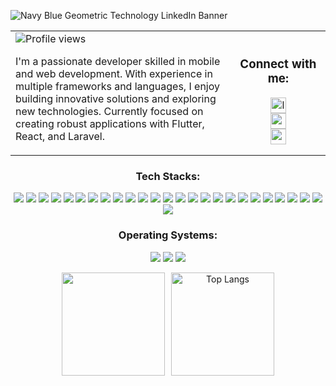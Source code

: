 ![Navy Blue Geometric Technology LinkedIn Banner](https://github.com/riskiilyas/riskiilyas/assets/71499142/541917bd-1340-451e-bbd2-e401cc1130b5)

<table border="0" cellspacing="0" cellpadding="0" style="border: none;">
  <tr style="border: none;">
    <td width="70%" style="border: none;">
      <div align="left">
        <img src="https://komarev.com/ghpvc/?username=riskiilyas&style=for-the-badge" alt="Profile views"/>
      </div>
      <p align="left">
        I'm a passionate developer skilled in mobile and web development. With experience in multiple frameworks and languages, I enjoy building innovative solutions and exploring new technologies. Currently focused on creating robust applications with Flutter, React, and Laravel.
      </p>
    </td>
    <td width="30%" style="border: none;">
      <h3 align="center">Connect with me:</h3>
      <div align="center">
        <a href="https://www.linkedin.com/in/riski-ilyas/" target="_blank">
          <img src="https://img.shields.io/static/v1?message=LinkedIn&logo=linkedin&label=My&color=0077B5&logoColor=white&labelColor=&style=for-the-badge" height="25" alt="linkedin logo"/>
        </a><br/>
        <a href="https://medium.com/@riskiilyas03" target="_blank">
          <img src="https://img.shields.io/static/v1?message=Medium&logo=medium&label=&color=black&logoColor=white&labelColor=&style=for-the-badge" height="25" alt="medium logo"/>
        </a><br/>
        <a href="mailto:riskiilyas03@gmail.com" target="_blank">
          <img src="https://img.shields.io/static/v1?message=Gmail&logo=gmail&label=&color=D14836&logoColor=white&labelColor=&style=for-the-badge" height="25" alt="gmail logo"/>
        </a>
      </div>
    </td>
  </tr>
</table>

<h3 align="center">Tech Stacks:</h3>
<p align="center">
  <img src="https://custom-icon-badges.demolab.com/badge/-Laravel-black?style=for-the-badge&logoColor=red&logo=laravel"/>
  <img src="https://custom-icon-badges.demolab.com/badge/-Flutter-black?style=for-the-badge&logo=untitled&logoColor=blue"/>
  <img src="https://custom-icon-badges.demolab.com/badge/-Android-black?style=for-the-badge&logoColor=darkgreen&logo=android"/>
  <img src="https://custom-icon-badges.demolab.com/badge/-IOS-black?style=for-the-badge&logoColor=white&logo=apple"/>
  <img src="https://custom-icon-badges.demolab.com/badge/-REACT-black?style=for-the-badge&logoColor=blue&logo=react"/>
  <img src="https://custom-icon-badges.demolab.com/badge/-NEXT JS-black?style=for-the-badge&logoColor=white&logo=next.js"/>
  <img src="https://custom-icon-badges.demolab.com/badge/-EXPRESS JS-black?style=for-the-badge&logoColor=yellow&logo=expressjs"/>  
  <img src="https://custom-icon-badges.demolab.com/badge/-NODE JS-black?style=for-the-badge&logoColor=green&logo=nodejs"/>
  <img src="https://custom-icon-badges.demolab.com/badge/-MYSQL-black?style=for-the-badge&logo=mysql"/>
  <img src="https://custom-icon-badges.demolab.com/badge/-POSTGRESQL-black?style=for-the-badge&logo=postgresql"/>
  <img src="https://custom-icon-badges.demolab.com/badge/-TAILWIND-black?style=for-the-badge&logo=tailwind"/>
  <img src="https://custom-icon-badges.demolab.com/badge/-FIREBASE-black?style=for-the-badge&logo=firebase"/>
  <img src="https://custom-icon-badges.demolab.com/badge/-WORDPRESS-black?style=for-the-badge&logo=wordpress"/>
  <img src="https://custom-icon-badges.demolab.com/badge/-CPANEL-black?style=for-the-badge&logo=cpanel"/>
  <img src="https://custom-icon-badges.demolab.com/badge/-JAVA-black?style=for-the-badge&logoColor=white&logo=java"/>
  <img src="https://custom-icon-badges.demolab.com/badge/-KOTLIN-black?style=for-the-badge&logo=kotlin"/>
  <img src="https://custom-icon-badges.demolab.com/badge/-DART-black?style=for-the-badge&logo=dart"/>
  <img src="https://custom-icon-badges.demolab.com/badge/-SWIFT-black?style=for-the-badge&logo=swift"/>
  <img src="https://custom-icon-badges.demolab.com/badge/-PHP-black?style=for-the-badge&logo=php"/>
  <img src="https://custom-icon-badges.demolab.com/badge/-TYPESCRIPT-black?style=for-the-badge&logo=typescript"/>
  <img src="https://custom-icon-badges.demolab.com/badge/-HTML-black?style=for-the-badge&logo=html"/>
  <img src="https://custom-icon-badges.demolab.com/badge/-CSS-black?style=for-the-badge&logo=css"/>
  <img src="https://custom-icon-badges.demolab.com/badge/-JAVASCRIPT-black?style=for-the-badge&logo=js"/>
  <img src="https://custom-icon-badges.demolab.com/badge/-Android Studio-black?style=for-the-badge&logo=androidstudio"/>
  <img src="https://custom-icon-badges.demolab.com/badge/-VSCODE-black?style=for-the-badge&logoColor=blue&logo=visualstudiocode"/>
  <img src="https://custom-icon-badges.demolab.com/badge/-INTELLIJ-black?style=for-the-badge&logo=intellij"/>
</p>

<h3 align="center">Operating Systems:</h3>
<p align="center">
  <img src="https://custom-icon-badges.demolab.com/badge/-Windows-black?style=for-the-badge&logo=windows"/>
  <img src="https://custom-icon-badges.demolab.com/badge/-Linux-black?style=for-the-badge&logo=ubuntu"/>
  <img src="https://custom-icon-badges.demolab.com/badge/-Mac-black?style=for-the-badge&logo=apple"/>
</p>

<div align="center" style="display: flex; 
           justify-content: center;
           align-items: stretch;
           margin-left: auto;
           margin-right: auto;
           gap: 10px;">
  <img height="165" src="https://github-readme-stats-eight-theta.vercel.app/api?username=riskiilyas&show_icons=true&theme=radical&include_all_commits=true&count_private=true"/>
  <img height="165" src="https://github-readme-stats.vercel.app/api/top-langs/?username=riskiilyas&layout=compact&theme=radical" alt="Top Langs" />
</div>
